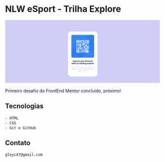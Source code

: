 # NLW eSport - Trilha Explore

![preview](./images/rep.png)



Primeiro desafio do FrontEnd Mentor concluído, próximo!

## Tecnologias
    - HTML
    - CSS
    - Git e GitHub
## Contato
    gleyc47@gmail.com 